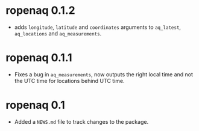 # ropenaq 0.1.2

* adds `longitude`, `latitude` and `coordinates` arguments to `aq_latest`, `aq_locations` and `aq_measurements`.

# ropenaq 0.1.1

* Fixes a bug in `aq_measurements`, now outputs the right local time and not the UTC time for locations behind UTC time.

# ropenaq 0.1

* Added a `NEWS.md` file to track changes to the package.



